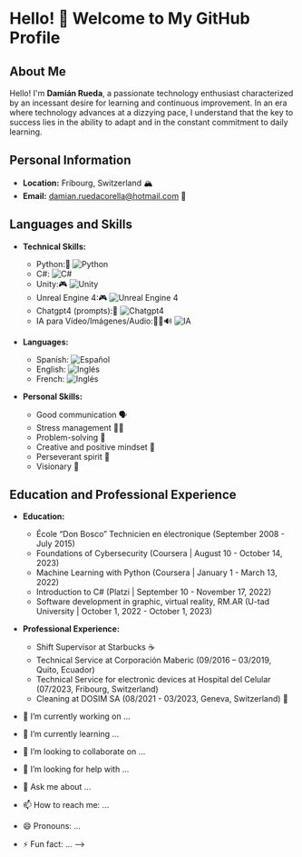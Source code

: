 
# Hello! 👋 Welcome to My GitHub Profile

## About Me

Hello! I'm **Damián Rueda**, a passionate technology enthusiast characterized by an incessant desire for learning and continuous improvement. In an era where technology advances at a dizzying pace, I understand that the key to success lies in the ability to adapt and in the constant commitment to daily learning.

## Personal Information

- **Location:** Fribourg, Switzerland 🏔️
- **Email:** damian.ruedacorella@hotmail.com 📧

## Languages and Skills
  - **Technical Skills:**
    - Python:🐍 ![Python](https://img.shields.io/badge/Python-Advanced-blue?logo=python)
    - C#: ![C#](https://img.shields.io/badge/C%23-Intermediate-yellow?logo=c-sharp)
    - Unity:🎮 ![Unity](https://img.shields.io/badge/Unity-Intermediate-yellow?logo=unity)
    - Unreal Engine 4:🎮 ![Unreal Engine 4](https://img.shields.io/badge/Unreal%20Engine%204-Basic-orange?logo=unreal-engine)
    - Chatgpt4 (prompts):🤖 ![Chatgpt4](https://img.shields.io/badge/Chatgpt4-Intermediate-yellow?logo=openai)
    - IA para Vídeo/Imágenes/Audio:🎥📸🔊 ![IA](https://img.shields.io/badge/IA-Basic-green?logo=artificial-intelligence)


  - **Languages:**
    - Spanish: ![Español](https://img.shields.io/badge/Level/Spanish-Native-blue)
    - English: ![Inglés](https://img.shields.io/badge/Level/English-A2-green)
    - French: ![Inglés](https://img.shields.io/badge/Leve/Frech-B2-yellow)
    

- **Personal Skills:**
  - Good communication 🗣️
  - Stress management 🧘‍♂️
  - Problem-solving 🧩
  - Creative and positive mindset 🌈
  - Perseverant spirit 🚀
  - Visionary 🔮

## Education and Professional Experience

- **Education:**
  - École “Don Bosco” Technicien en électronique (September 2008 - July 2015)
  - Foundations of Cybersecurity (Coursera | August 10 - October 14, 2023)
  - Machine Learning with Python (Coursera | January 1 - March 13, 2022)
  - Introduction to C# (Platzi | September 10 - November 17, 2022)
  - Software development in graphic, virtual reality, RM.AR
    (U-tad University | October 1, 2022 - October 1, 2023) 

  
- **Professional Experience:**
  - Shift Supervisor at Starbucks ☕
  - Technical Service at Corporación Maberic (09/2016 – 03/2019, Quito, Ecuador)
  - Technical Service for electronic devices at Hospital del Celular (07/2023, Fribourg, Switzerland)
  - Cleaning at DOSIM SA (08/2021 - 03/2023, Geneva, Switzerland) 🧹


- 🔭 I’m currently working on ...
- 🌱 I’m currently learning ...
- 👯 I’m looking to collaborate on ...
- 🤔 I’m looking for help with ...
- 💬 Ask me about ...
- 📫 How to reach me: ...
- 😄 Pronouns: ...
- ⚡ Fun fact: ...
-->
